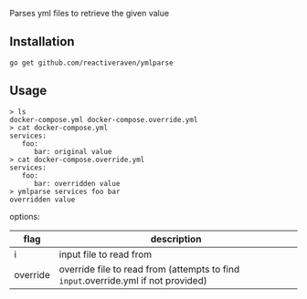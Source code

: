 Parses yml files to retrieve the given value

## Installation

```
go get github.com/reactiveraven/ymlparse
```

## Usage

```
> ls
docker-compose.yml docker-compose.override.yml
> cat docker-compose.yml
services:
   foo:
      bar: original value
> cat docker-compose.override.yml
services:
   foo:
      bar: overridden value
> ymlparse services foo bar
overridden value
```

options:

| flag | description |
| ---- | ---- |
| i | input file to read from |
| override | override file to read from (attempts to find `input`.override.yml if not provided) |
